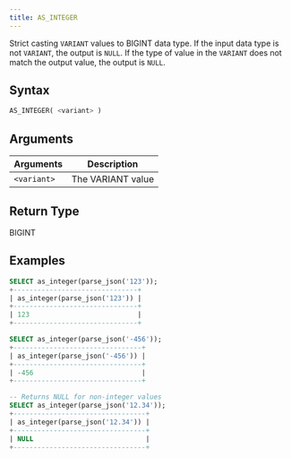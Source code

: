 ```yaml
---
title: AS_INTEGER
---
```


Strict casting `VARIANT` values to BIGINT data type.
If the input data type is not `VARIANT`, the output is `NULL`.
If the type of value in the `VARIANT` does not match the output value, the output is `NULL`.

## Syntax

```sql
AS_INTEGER( <variant> )
```

## Arguments

| Arguments   | Description       |
|-------------|-------------------|
| `<variant>` | The VARIANT value |

## Return Type

BIGINT

## Examples

```sql
SELECT as_integer(parse_json('123'));
+-------------------------------+
| as_integer(parse_json('123')) |
+-------------------------------+
| 123                           |
+-------------------------------+

SELECT as_integer(parse_json('-456'));
+--------------------------------+
| as_integer(parse_json('-456')) |
+--------------------------------+
| -456                           |
+--------------------------------+

-- Returns NULL for non-integer values
SELECT as_integer(parse_json('12.34'));
+---------------------------------+
| as_integer(parse_json('12.34')) |
+---------------------------------+
| NULL                            |
+---------------------------------+
```
